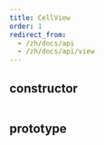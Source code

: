 ```yaml
---
title: CellView
order: 1
redirect_from:
  - /zh/docs/api
  - /zh/docs/api/view
---
```


## constructor

```ts
```

## prototype

